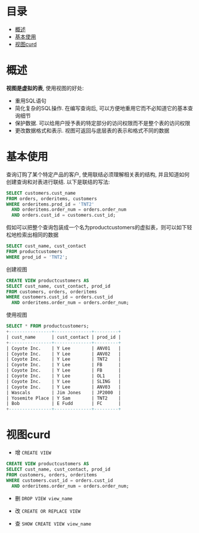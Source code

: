 # 目录
- [概述](#概述)
- [基本使用](#基本使用)
- [视图curd](#视图curd)



<!-- = = = = = = = = = = = = = = = = = = = = = = = = = = = = = = = = = = = = = = = = = = = = = = = = = = = = = = = = = = = = -->
<!-- = = = = = = = = = = = = = = = = = = = = = = = = = = = = = = = = = = = = = = = = = = = = = = = = = = = = = = = = = = = = -->



# 概述
**视图是虚拟的表**, 使用视图的好处:  
* 重用SQL语句
* 简化复杂的SQL操作. 在编写查询后, 可以方便地重用它而不必知道它的基本查询细节
* 保护数据. 可以给用户授予表的特定部分的访问权限而不是整个表的访问权限
* 更改数据格式和表示. 视图可返回与底层表的表示和格式不同的数据



<!-- = = = = = = = = = = = = = = = = = = = = = = = = = = = = = = = = = = = = = = = = = = = = = = = = = = = = = = = = = = = = -->
<!-- = = = = = = = = = = = = = = = = = = = = = = = = = = = = = = = = = = = = = = = = = = = = = = = = = = = = = = = = = = = = -->



# 基本使用
查询订购了某个特定产品的客户, 使用联结必须理解相关表的结构, 并且知道如何创建查询和对表进行联结. 以下是联结的写法:  
```sql
SELECT customers.cust_name
FROM orders, orderitems, customers
WHERE orderitems.prod_id = 'TNT2'
  AND orderitems.order_num = orders.order_num
  AND orders.cust_id = customers.cust_id;
```

假如可以把整个查询包装成一个名为productcustomers的虚拟表，则可以如下轻松地检索出相同的数据  
```sql
SELECT cust_name, cust_contact
FROM productcustomers
WHERE prod_id = 'TNT2';
```

创建视图  
```sql
CREATE VIEW productcustomers AS
SELECT cust_name, cust_contact, prod_id
FROM customers, orders, orderitems
WHERE customers.cust_id = orders.cust_id
  AND orderitems.order_num = orders.order_num;
```

使用视图  
```sql
SELECT * FROM productcustomers;
+----------------+--------------+---------+
| cust_name      | cust_contact | prod_id |
+----------------+--------------+---------+
| Coyote Inc.    | Y Lee        | ANV01   |
| Coyote Inc.    | Y Lee        | ANV02   |
| Coyote Inc.    | Y Lee        | TNT2    |
| Coyote Inc.    | Y Lee        | FB      |
| Coyote Inc.    | Y Lee        | FB      |
| Coyote Inc.    | Y Lee        | OL1     |
| Coyote Inc.    | Y Lee        | SLING   |
| Coyote Inc.    | Y Lee        | ANV03   |
| Wascals        | Jim Jones    | JP2000  |
| Yosemite Place | Y Sam        | TNT2    |
| Bob            | E Fudd       | FC      |
+----------------+--------------+---------+
```



<!-- = = = = = = = = = = = = = = = = = = = = = = = = = = = = = = = = = = = = = = = = = = = = = = = = = = = = = = = = = = = = -->
<!-- = = = = = = = = = = = = = = = = = = = = = = = = = = = = = = = = = = = = = = = = = = = = = = = = = = = = = = = = = = = = -->



# 视图curd
* 增 `CREATE VIEW`
```sql
CREATE VIEW productcustomers AS
SELECT cust_name, cust_contact, prod_id
FROM customers, orders, orderitems
WHERE customers.cust_id = orders.cust_id
  AND orderitems.order_num = orders.order_num;
```

* 删 `DROP VIEW view_name`

* 改 `CREATE OR REPLACE VIEW`

* 查 `SHOW CREATE VIEW view_name`

